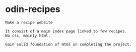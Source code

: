 # odin-recipes

    Make a recipe website

    It consist of a main index page linked to few recipes.
    No css, mainly html.

    Gain solid foundation of Html on completing the project.
